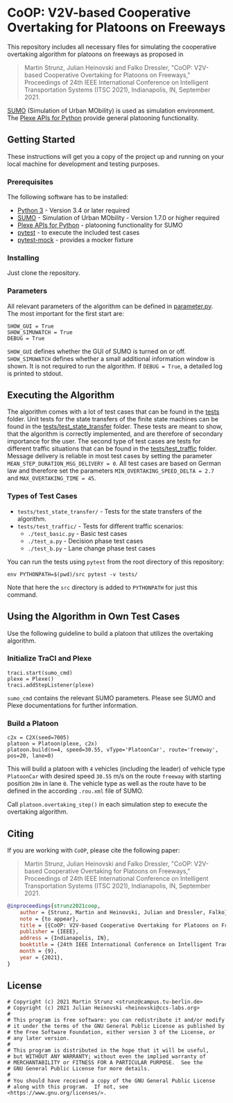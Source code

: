 # CoOP: V2V-based Cooperative Overtaking for Platoons on Freeways

This repository includes all necessary files for simulating the cooperative overtaking algorithm for platoons on freeways as proposed in

> Martin Strunz, Julian Heinovski and Falko Dressler, "CoOP: V2V-based Cooperative Overtaking for Platoons on Freeways," Proceedings of 24th IEEE International Conference on Intelligent Transportation Systems (ITSC 2021), Indianapolis, IN, September 2021.

[SUMO](https://www.eclipse.org/sumo/) (Simulation of Urban MObility) is used as simulation environment.
The [Plexe APIs for Python](https://github.com/michele-segata/plexe-pyapi) provide general platooning functionality.

## Getting Started

These instructions will get you a copy of the project up and running on your local machine for development and testing purposes.

### Prerequisites

The following software has to be installed:

* [Python 3](https://www.python.org/) - Version 3.4 or later required
* [SUMO](https://www.eclipse.org/sumo/) - Simulation of Urban MObility - Version 1.7.0 or higher required
* [Plexe APIs for Python](https://github.com/michele-segata/plexe-pyapi) - platooning functionality for SUMO
* [pytest](https://docs.pytest.org/en/stable/) - to execute the included test cases
* [pytest-mock](https://pypi.org/project/pytest-mock/) - provides a mocker fixture

### Installing

Just clone the repository.

### Parameters

All relevant parameters of the algorithm can be defined in [parameter.py](src/parameter.py).
The most important for the first start are:

```
SHOW_GUI = True
SHOW_SIMUWATCH = True
DEBUG = True
```

`SHOW_GUI` defines whether the GUI of SUMO is turned on or off.
`SHOW_SIMUWATCH` defines whether a small additional information window is shown. It is not required to run the algorithm.
If `DEBUG = True`, a detailed log is printed to stdout.


## Executing the Algorithm

The algorithm comes with a lot of test cases that can be found in the [tests](tests) folder.
Unit tests for the state transfers of the finite state machines can be found in the [tests/test_state_transfer](tests/test_state_transfer) folder.
These tests are meant to show, that the algorithm is correctly implemented, and are therefore of secondary importance for the user.
The second type of test cases are tests for different traffic situations that can be found in the [tests/test_traffic](tests/test_traffic) folder.
Message delivery is reliable in most test cases by setting the parameter `MEAN_STEP_DURATION_MSG_DELIVERY = 0`.
All test cases are based on German law and therefore set the parameters `MIN_OVERTAKING_SPEED_DELTA = 2.7` and `MAX_OVERTAKING_TIME = 45`.

### Types of Test Cases

* `tests/test_state_transfer/` - Tests for the state transfers of the algorithm.
* `tests/test_traffic/` - Tests for different traffic scenarios:
    * `./test_basic.py` - Basic test cases
    * `./test_a.py` - Decision phase test cases
    * `./test_b.py` - Lane change phase test cases

You can run the tests using `pytest` from the root directory of this repository:
```
env PYTHONPATH=$(pwd)/src pytest -v tests/
```
Note that here the `src` directory is added to `PYTHONPATH` for just this command.

## Using the Algorithm in Own Test Cases

Use the following guideline to build a platoon that utilizes the overtaking algorithm.

### Initialize TraCI and Plexe
```
traci.start(sumo_cmd)
plexe = Plexe()
traci.addStepListener(plexe)
```

`sumo_cmd` contains the relevant SUMO parameters. Please see SUMO and Plexe documentations for further information.

### Build a Platoon
```
c2x = C2X(seed=7005)
platoon = Platoon(plexe, c2x)
platoon.build(n=4, speed=30.55, vType='PlatoonCar', route='freeway', pos=20, lane=0)
```
This will build a platoon with `4` vehicles (including the leader) of vehicle type
`PlatoonCar` with desired speed `30.55` m/s on the route `freeway` with starting position `20m` in lane `0`.
The vehicle type as well as the route have to be defined in the according `.rou.xml` file of SUMO.

Call `platoon.overtaking_step()` in each simulation step to execute the overtaking algorithm.

## Citing

If you are working with `CoOP`, please cite the following paper:

> Martin Strunz, Julian Heinovski and Falko Dressler, "CoOP: V2V-based Cooperative Overtaking for Platoons on Freeways," Proceedings of 24th IEEE International Conference on Intelligent Transportation Systems (ITSC 2021), Indianapolis, IN, September 2021.

```bibtex
@inproceedings{strunz2021coop,
    author = {Strunz, Martin and Heinovski, Julian and Dressler, Falko},
    note = {to appear},
    title = {{CoOP: V2V-based Cooperative Overtaking for Platoons on Freeways}},
    publisher = {IEEE},
    address = {Indianapolis, IN},
    booktitle = {24th IEEE International Conference on Intelligent Transportation Systems (ITSC 2021)},
    month = {9},
    year = {2021},
}
```

## License
```
# Copyright (c) 2021 Martin Strunz <strunz@campus.tu-berlin.de>
# Copyright (c) 2021 Julian Heinovski <heinovski@ccs-labs.org>
#
# This program is free software: you can redistribute it and/or modify
# it under the terms of the GNU General Public License as published by
# the Free Software Foundation, either version 3 of the License, or
# any later version.
#
# This program is distributed in the hope that it will be useful,
# but WITHOUT ANY WARRANTY; without even the implied warranty of
# MERCHANTABILITY or FITNESS FOR A PARTICULAR PURPOSE.  See the
# GNU General Public License for more details.
#
# You should have received a copy of the GNU General Public License
# along with this program.  If not, see <https://www.gnu.org/licenses/>.
```
